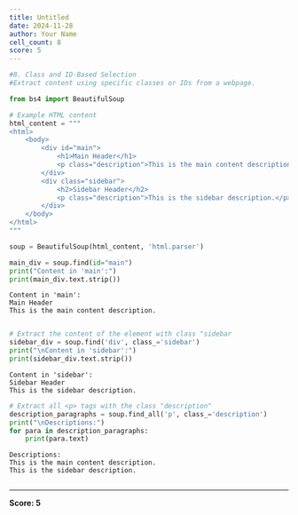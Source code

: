 ```yaml
---
title: Untitled
date: 2024-11-28
author: Your Name
cell_count: 8
score: 5
---
```


```python
#8. Class and ID-Based Selection
#Extract content using specific classes or IDs from a webpage.
```


```python
from bs4 import BeautifulSoup
```


```python
# Example HTML content
html_content = """
<html>
    <body>
        <div id="main">
            <h1>Main Header</h1>
            <p class="description">This is the main content description.</p>
        </div>
        <div class="sidebar">
            <h2>Sidebar Header</h2>
            <p class="description">This is the sidebar description.</p>
        </div>
    </body>
</html>
"""
```


```python
soup = BeautifulSoup(html_content, 'html.parser')
```


```python
main_div = soup.find(id="main")
print("Content in 'main':")
print(main_div.text.strip())
```

    Content in 'main':
    Main Header
    This is the main content description.



```python

# Extract the content of the element with class "sidebar
sidebar_div = soup.find('div', class_='sidebar')
print("\nContent in 'sidebar':")
print(sidebar_div.text.strip())
```

    
    Content in 'sidebar':
    Sidebar Header
    This is the sidebar description.



```python
# Extract all <p> tags with the class "description"
description_paragraphs = soup.find_all('p', class_='description')
print("\nDescriptions:")
for para in description_paragraphs:
    print(para.text)
```

    
    Descriptions:
    This is the main content description.
    This is the sidebar description.



```python

```


---
**Score: 5**

